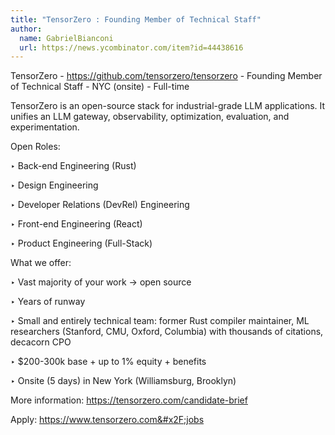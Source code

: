 ```yaml
---
title: "TensorZero : Founding Member of Technical Staff"
author:
  name: GabrielBianconi
  url: https://news.ycombinator.com/item?id=44438616
---
```


<JobNavigation />

TensorZero - <a href="https:&#x2F;&#x2F;github.com&#x2F;tensorzero&#x2F;tensorzero">https:&#x2F;&#x2F;github.com&#x2F;tensorzero&#x2F;tensorzero</a> - Founding Member of Technical Staff - NYC (onsite) - Full-time

TensorZero is an open-source stack for industrial-grade LLM applications. It unifies an LLM gateway, observability, optimization, evaluation, and experimentation.

Open Roles:

‣ Back-end Engineering (Rust)

‣ Design Engineering

‣ Developer Relations (DevRel) Engineering

‣ Front-end Engineering (React)

‣ Product Engineering (Full-Stack)

What we offer:

‣ Vast majority of your work → open source

‣ Years of runway

‣ Small and entirely technical team: former Rust compiler maintainer, ML researchers (Stanford, CMU, Oxford, Columbia) with thousands of citations, decacorn CPO

‣ $200-300k base + up to 1% equity + benefits

‣ Onsite (5 days) in New York (Williamsburg, Brooklyn)

More information: <a href="https:&#x2F;&#x2F;tensorzero.com&#x2F;candidate-brief" rel="nofollow">https:&#x2F;&#x2F;tensorzero.com&#x2F;candidate-brief</a>

Apply: <a href="https:&#x2F;&#x2F;www.tensorzero.com&#x2F;jobs" rel="nofollow">https:&#x2F;&#x2F;www.tensorzero.com&#x2F;jobs</a>
<JobApplication />
